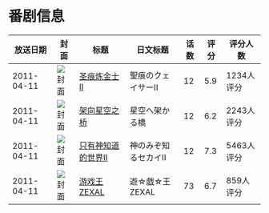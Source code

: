 # 番剧信息

|放送日期|封面|标题|日文标题|话数|评分|评分人数|
|---|---|---|---|---|---|---|
|2011-04-11|![封面](https://lain.bgm.tv/pic/cover/c/5c/41/10565_LyAlC.jpg)|[圣痕炼金士II](https://bangumi.tv/subject/10565)|聖痕のクェイサーII|12|5.9|1234人评分|
|2011-04-11|![封面](https://lain.bgm.tv/pic/cover/c/c9/74/10609_304VY.jpg)|[架向星空之桥](https://bangumi.tv/subject/10609)|星空へ架かる橋|12|6.2|2243人评分|
|2011-04-11|![封面](https://lain.bgm.tv/pic/cover/c/ff/68/10739_Ktz9a.jpg)|[只有神知道的世界II](https://bangumi.tv/subject/10739)|神のみぞ知るセカイII|12|7.3|5463人评分|
|2011-04-11|![封面](https://lain.bgm.tv/pic/cover/c/8e/03/10760_ky122.jpg)|[游戏王ZEXAL](https://bangumi.tv/subject/10760)|遊☆戯☆王ZEXAL|73|6.7|859人评分|
